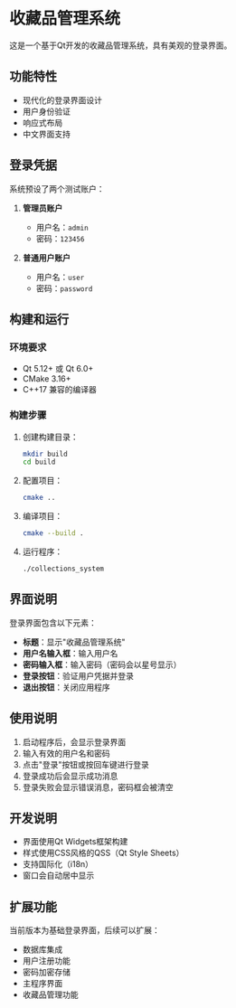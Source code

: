 # 收藏品管理系统

这是一个基于Qt开发的收藏品管理系统，具有美观的登录界面。

## 功能特性

- 现代化的登录界面设计
- 用户身份验证
- 响应式布局
- 中文界面支持

## 登录凭据

系统预设了两个测试账户：

1. **管理员账户**
   - 用户名：`admin`
   - 密码：`123456`

2. **普通用户账户**
   - 用户名：`user`
   - 密码：`password`

## 构建和运行

### 环境要求

- Qt 5.12+ 或 Qt 6.0+
- CMake 3.16+
- C++17 兼容的编译器

### 构建步骤

1. 创建构建目录：
   ```bash
   mkdir build
   cd build
   ```

2. 配置项目：
   ```bash
   cmake ..
   ```

3. 编译项目：
   ```bash
   cmake --build .
   ```

4. 运行程序：
   ```bash
   ./collections_system
   ```

## 界面说明

登录界面包含以下元素：

- **标题**：显示"收藏品管理系统"
- **用户名输入框**：输入用户名
- **密码输入框**：输入密码（密码会以星号显示）
- **登录按钮**：验证用户凭据并登录
- **退出按钮**：关闭应用程序

## 使用说明

1. 启动程序后，会显示登录界面
2. 输入有效的用户名和密码
3. 点击"登录"按钮或按回车键进行登录
4. 登录成功后会显示成功消息
5. 登录失败会显示错误消息，密码框会被清空

## 开发说明

- 界面使用Qt Widgets框架构建
- 样式使用CSS风格的QSS（Qt Style Sheets）
- 支持国际化（i18n）
- 窗口会自动居中显示

## 扩展功能

当前版本为基础登录界面，后续可以扩展：

- 数据库集成
- 用户注册功能
- 密码加密存储
- 主程序界面
- 收藏品管理功能 